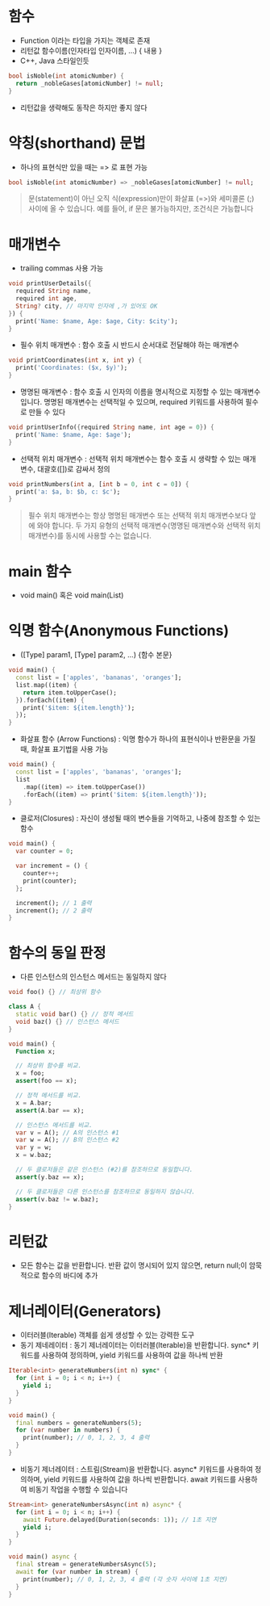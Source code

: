 # 함수
- Function 이라는 타입을 가지는 객체로 존재
- 리턴값 함수이름(인자타입 인자이름, ...) { 내용 }
- C++, Java 스타일인듯
```dart
bool isNoble(int atomicNumber) {
  return _nobleGases[atomicNumber] != null;
}
```
- 리턴값을 생략해도 동작은 하지만 좋지 않다

# 약칭(shorthand) 문법
- 하나의 표현식만 있을 때는 => 로 표현 가능
```dart
bool isNoble(int atomicNumber) => _nobleGases[atomicNumber] != null;
```
> 문(statement)이 아닌 오직 식(expression)만이 화살표 (=>)와 세미콜론 (;) 사이에 올 수 있습니다. 예를 들어, if 문은 불가능하지만, 조건식은 가능합니다

# 매개변수
- trailing commas 사용 가능
```dart
void printUserDetails({
  required String name,
  required int age,
  String? city, // 마지막 인자에 ,가 있어도 OK
}) {
  print('Name: $name, Age: $age, City: $city');
}
```
- 필수 위치 매개변수 : 함수 호출 시 반드시 순서대로 전달해야 하는 매개변수
```dart
void printCoordinates(int x, int y) {
  print('Coordinates: ($x, $y)');
}
```
- 명명된 매개변수 : 함수 호출 시 인자의 이름을 명시적으로 지정할 수 있는 매개변수입니다. 명명된 매개변수는 선택적일 수 있으며, required 키워드를 사용하여 필수로 만들 수 있다
```dart
void printUserInfo({required String name, int age = 0}) {
  print('Name: $name, Age: $age');
}
```
- 선택적 위치 매개변수 : 선택적 위치 매개변수는 함수 호출 시 생략할 수 있는 매개변수, 대괄호([])로 감싸서 정의
```dart
void printNumbers(int a, [int b = 0, int c = 0]) {
  print('a: $a, b: $b, c: $c');
}
```
> 필수 위치 매개변수는 항상 명명된 매개변수 또는 선택적 위치 매개변수보다 앞에 와야 합니다. 두 가지 유형의 선택적 매개변수(명명된 매개변수와 선택적 위치 매개변수)를 동시에 사용할 수는 없습니다.

# main 함수
- void main() 혹은 void main(List<String>)

# 익명 함수(Anonymous Functions)
- ([Type] param1, [Type] param2, ...) {함수 본문}
```dart
void main() {
  const list = ['apples', 'bananas', 'oranges'];
  list.map((item) {
    return item.toUpperCase();
  }).forEach((item) {
    print('$item: ${item.length}');
  });
}
```
- 화살표 함수 (Arrow Functions) : 익명 함수가 하나의 표현식이나 반환문을 가질 때, 화살표 표기법을 사용 가능
```dart
void main() {
  const list = ['apples', 'bananas', 'oranges'];
  list
    .map((item) => item.toUpperCase())
    .forEach((item) => print('$item: ${item.length}'));
}
```
- 클로저(Closures) : 자신이 생성될 때의 변수들을 기억하고, 나중에 참조할 수 있는 함수
```dart
void main() {
  var counter = 0;

  var increment = () {
    counter++;
    print(counter);
  };

  increment(); // 1 출력
  increment(); // 2 출력
}
```

# 함수의 동일 판정
- 다른 인스턴스의 인스턴스 메서드는 동일하지 않다
```dart
void foo() {} // 최상위 함수

class A {
  static void bar() {} // 정적 메서드
  void baz() {} // 인스턴스 메서드
}

void main() {
  Function x;

  // 최상위 함수를 비교.
  x = foo;
  assert(foo == x);

  // 정적 메서드를 비교.
  x = A.bar;
  assert(A.bar == x);

  // 인스턴스 메서드를 비교.
  var v = A(); // A의 인스턴스 #1
  var w = A(); // B의 인스턴스 #2
  var y = w;
  x = w.baz;

  // 두 클로저들은 같은 인스턴스 (#2)를 참조하므로 동일합니다.
  assert(y.baz == x);

  // 두 클로저들은 다른 인스턴스를 참조하므로 동일하지 않습니다.
  assert(v.baz != w.baz);
}
```

# 리턴값
- 모든 함수는 값을 반환합니다. 반환 값이 명시되어 있지 않으면, return null;이 암묵적으로 함수의 바디에 추가

# 제너레이터(Generators)
- 이터러블(Iterable) 객체를 쉽게 생성할 수 있는 강력한 도구
- 동기 제네레이터 : 동기 제너레이터는 이터러블(Iterable)을 반환합니다. sync* 키워드를 사용하여 정의하며, yield 키워드를 사용하여 값을 하나씩 반환
```dart
Iterable<int> generateNumbers(int n) sync* {
  for (int i = 0; i < n; i++) {
    yield i;
  }
}

void main() {
  final numbers = generateNumbers(5);
  for (var number in numbers) {
    print(number); // 0, 1, 2, 3, 4 출력
  }
}
```
- 비동기 제너레이터 : 스트림(Stream)을 반환합니다. async* 키워드를 사용하여 정의하며, yield 키워드를 사용하여 값을 하나씩 반환합니다. await 키워드를 사용하여 비동기 작업을 수행할 수 있습니다
```dart
Stream<int> generateNumbersAsync(int n) async* {
  for (int i = 0; i < n; i++) {
    await Future.delayed(Duration(seconds: 1)); // 1초 지연
    yield i;
  }
}

void main() async {
  final stream = generateNumbersAsync(5);
  await for (var number in stream) {
    print(number); // 0, 1, 2, 3, 4 출력 (각 숫자 사이에 1초 지연)
  }
}
```